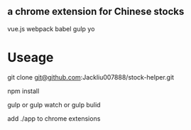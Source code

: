 ## a chrome extension for Chinese stocks

vue.js
webpack
babel
gulp
yo

# Useage
git clone git@github.com:Jackliu007888/stock-helper.git

npm install 

gulp or gulp watch or gulp bulid

add ./app to chrome extensions 

